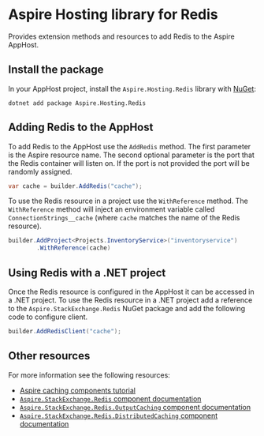# Aspire Hosting library for Redis

Provides extension methods and resources to add Redis to the Aspire AppHost.

## Install the package

In your AppHost project, install the `Aspire.Hosting.Redis` library with [NuGet](https://www.nuget.org):

```dotnetcli
dotnet add package Aspire.Hosting.Redis
```

## Adding Redis to the AppHost

To add Redis to the AppHost use the `AddRedis` method. The first parameter is the Aspire resource name. The second optional parameter
is the port that the Redis container will listen on. If the port is not provided the port will be randomly assigned.

```csharp
var cache = builder.AddRedis("cache");
```

To use the Redis resource in a project use the `WithReference` method. The `WithReference` method will inject an environment variable
called `ConnectionStrings__cache` (where `cache` matches the name of the Redis resource).

```csharp
builder.AddProject<Projects.InventoryService>("inventoryservice")
        .WithReference(cache)
```

## Using Redis with a .NET project

Once the Redis resource is configured in the AppHost it can be accessed in a .NET project. To use the Redis resource in a .NET project
add a reference to the `Aspire.StackExchange.Redis` NuGet package and add the following code to configure client.

```csharp
builder.AddRedisClient("cache");
```

## Other resources

For more information see the following resources:

- [Aspire caching components tutorial](https://learn.microsoft.com/dotnet/aspire/caching/caching-components)
- [`Aspire.StackExchange.Redis` component documentation](https://learn.microsoft.com/dotnet/aspire/caching/stackexchange-redis-component)
- [`Aspire.StackExchange.Redis.OutputCaching` component documentation](https://learn.microsoft.com/dotnet/aspire/caching/stackexchange-redis-output-caching-component)
- [`Aspire.StackExchange.Redis.DistributedCaching` component documentation](https://learn.microsoft.com/dotnet/aspire/caching/stackexchange-redis-distributed-caching-component)
